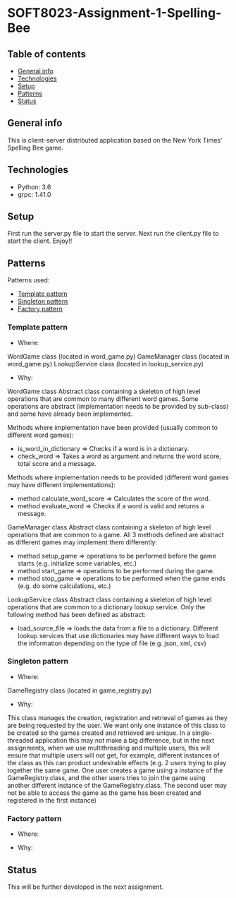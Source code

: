 # SOFT8023-Assignment-1-Spelling-Bee
 
## Table of contents
* [General info](#general-info)
* [Technologies](#technologies)
* [Setup](#setup)
* [Patterns](#patterns)
* [Status](#status)

## General info
This is client-server distributed application based on the New York Times’ Spelling Bee game.

## Technologies
* Python: 3.6
* grpc: 1.41.0

## Setup
First run the server.py file to start the server. Next run the client.py file to start the client. Enjoy!!

## Patterns
Patterns used:
* [Template pattern](#template-pattern)
* [Singleton pattern](#singleton-pattern)
* [Factory pattern](#factory-pattern)

### Template pattern

* Where:

WordGame class (located in word_game.py)
GameManager class (located in word_game.py)
LookupService class (located in lookup_service.py)

* Why:

WordGame class
Abstract class containing a skeleton of high level operations that are common to many different word games. Some operations are abstract (implementation needs to be provided by sub-class) and some have already been implemented.

Methods where implementation have been provided (usually common to different word games):
* is_word_in_dictionary => Checks if a word is in a dictionary.
* check_word => Takes a word as argument and returns the word score, total score and a message.
 
Methods where implementation needs to be provided (different word games may have different implementations):
* method calculate_word_score => Calculates the score of the word.
* method evaluate_word => Checks if a word is valid and returns a message.


GameManager class
Abstract class containing a skeleton of high level operations that are common to a game. All 3 methods defined are abstract as different games may implement them differently:
* method setup_game => operations to be performed before the game starts (e.g. initialize some variables, etc.)
* method start_game => operations to be performed during the game.
* method stop_game => operations to be performed when the game ends (e.g. do some calculations, etc.)


LookupService class
Abstract class containing a skeleton of high level operations that are common to a dictionary lookup service. Only the following method has been defined as abstract: 
* load_source_file => loads the data from a file to a dictionary. Different lookup services that use dictionaries may have different ways to load the information depending on the type of file (e.g. json, xml, csv)

### Singleton pattern

* Where:

GameRegistry class (located in game_registry.py)

* Why:

This class manages the creation, registration and retrieval of games as they are being requested by the user. We want only one instance of this class to be created so the games created and retrieved are unique. In a single-threaded application this may not make a big difference, but in the next assignments, when we use multithreading and multiple users, this will ensure that multiple users will not get, for example, different instances of the class as this can product undesirable effects (e.g. 2 users trying to play together the same game. One user creates a game using a instance of the GameRegistry.class, and the other users tries to join the game using another different instance of the GameRegistry.class. The second user may not be able to access the game as the game has been created and registered in the first instance)

### Factory pattern

* Where:

* Why:

## Status
This will be further developed in the next assignment.
